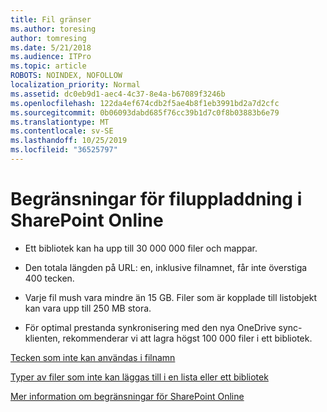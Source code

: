 ```yaml
---
title: Fil gränser
ms.author: toresing
author: tomresing
ms.date: 5/21/2018
ms.audience: ITPro
ms.topic: article
ROBOTS: NOINDEX, NOFOLLOW
localization_priority: Normal
ms.assetid: dc0eb9d1-aec4-4c37-8e4a-b67089f3246b
ms.openlocfilehash: 122da4ef674cdb2f5ae4b8f1eb3991bd2a7d2cfc
ms.sourcegitcommit: 0b06093dabd685f76cc39b1d7c0f8b03883b6e79
ms.translationtype: MT
ms.contentlocale: sv-SE
ms.lasthandoff: 10/25/2019
ms.locfileid: "36525797"
---
```

# <a name="file-upload-limits-in-sharepoint-online"></a>Begränsningar för filuppladdning i SharePoint Online

- Ett bibliotek kan ha upp till 30 000 000 filer och mappar.
    
- Den totala längden på URL: en, inklusive filnamnet, får inte överstiga 400 tecken.
    
- Varje fil mush vara mindre än 15 GB. Filer som är kopplade till listobjekt kan vara upp till 250 MB stora.
    
- För optimal prestanda synkronisering med den nya OneDrive sync-klienten, rekommenderar vi att lagra högst 100 000 filer i ett bibliotek. 
    
[Tecken som inte kan användas i filnamn](https://go.microsoft.com/fwlink/?linkid=866430)
  
[Typer av filer som inte kan läggas till i en lista eller ett bibliotek](https://go.microsoft.com/fwlink/?linkid=273757)
  
[Mer information om begränsningar för SharePoint Online](https://go.microsoft.com/fwlink/?linkid=271273)
  

